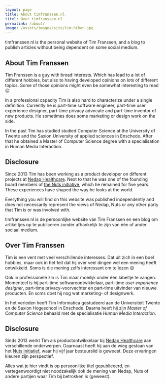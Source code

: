 ```yaml
---
layout: page
title: About timfranssen.nl
titel: Over timfranssen.nl
permalink: /about/
image: /assets/images/site/tim-hiken.jpg
---
```


<div data-lang="en" markdown="1">

timfranssen.nl is the personal website of Tim Franssen, and a blog to publish
articles without being dependent on some social medium.

## About Tim Franssen

Tim Franssen is a guy with broad interests. Which has lead to a lot of different
hobbies, but also to having developed opinions on lots of different topics. Some
of those opinions might even be somewhat interesting to read 😉

In a professional capacity Tim is also hard to characterize under a single
definition. Currently he is part-time software engineer, part-time user
experience designer, part-time privacy advocate and part-time inventor of new
products. He sometimes does some marketing or design work on the side.

In the past Tim has studied studied Computer Science at the University of Twente
and the Saxion University of applied sciences in Enschede. After that he
obtained a Master of Computer Science degree with a specialisation in Human
Media Interaction.

## Disclosure

Since 2013 Tim has been working as a product developer on different projects at
[Nedap Healthcare](https://www.nedap-healthcare.com). Next to that he was one of
the founding board members of [the Nuts initiative](https://www.nuts.nl), which
he remained for five years. These experiences have shaped the way he looks at
the world.

Everything you will find on this website was published independently and does
not necessarily represent the views of Nedap, Nuts or any other party that Tim
is or was involved with.

</div>

<div data-lang="nl" markdown="1">

timfranssen.nl is de persoonlijke website van Tim Franssen en een blog om
artikeltjes op te publiceren zonder afhankelijk te zijn van één of ander sociaal
medium.

## Over Tim Franssen

Tim is een vent met veel verschillende interesses. Dat uit zich in een boel
hobbies, maar ook in het feit dat hij over veel dingen wel een mening heeft
ontwikkeld. Soms is die mening zelfs interessant om te lezen 😉

Ook in professionele zin is Tim maar moeilijk onder één labeltje te vangen.
Momenteel is hij part-time softwareontwikkelaar, part-time _user experience
designer_, part-time privacy-voorvechter en part-time uitvinder van nieuwe
producten. En soms doet hij nog wat marketing- of designwerk.

In het verleden heeft Tim Informatica gestudeerd aan de Universiteit Twente en
de Saxion Hogeschool in Enschede. Daarna heeft hij zijn _Master of Computer
Science_ behaald met de specialisatie _Human Media Interaction_.

## Disclosure

Sinds 2013 werkt Tim als productontwikkelaar bij [Nedap
Healthcare](https://www.nedap-healthcare.com) aan verschillende onderwerpen.
Daarnaast heeft hij aan de wieg gestaan van het [Nuts
initiatief](https://www.nuts.nl), waar hij vijf jaar bestuurslid is geweest.
Deze ervaringen kleuren zijn perspectief.

Alles wat je hier vindt is op persoonlijke titel gepubliceerd, en
vertegenwoordigt niet noodzakelijk ook de mening van Nedap, Nuts of andere
partijen waar Tim bij betrokken is (geweest).

</div>
